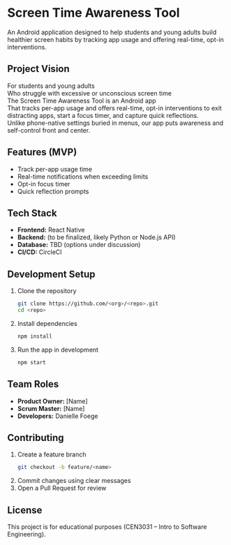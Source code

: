 # Screen Time Awareness Tool

An Android application designed to help students and young adults build healthier screen habits by tracking app usage and offering real-time, opt-in interventions.  

## Project Vision
For students and young adults  
Who struggle with excessive or unconscious screen time  
The Screen Time Awareness Tool is an Android app  
That tracks per-app usage and offers real-time, opt-in interventions to exit distracting apps, start a focus timer, and capture quick reflections.  
Unlike phone-native settings buried in menus, our app puts awareness and self-control front and center.  

## Features (MVP)
- Track per-app usage time
- Real-time notifications when exceeding limits
- Opt-in focus timer
- Quick reflection prompts  

## Tech Stack
- **Frontend:** React Native  
- **Backend:** (to be finalized, likely Python or Node.js API)  
- **Database:** TBD (options under discussion)  
- **CI/CD:** CircleCI  

## Development Setup
1. Clone the repository  
   ```bash
   git clone https://github.com/<org>/<repo>.git
   cd <repo>
   ```
2. Install dependencies  
   ```bash
   npm install
   ```
3. Run the app in development  
   ```bash
   npm start
   ```

## Team Roles
- **Product Owner:** [Name]  
- **Scrum Master:** [Name]  
- **Developers:** Danielle Foege  

## Contributing
1. Create a feature branch  
   ```bash
   git checkout -b feature/<name>
   ```
2. Commit changes using clear messages  
3. Open a Pull Request for review  

## License
This project is for educational purposes (CEN3031 – Intro to Software Engineering).  
